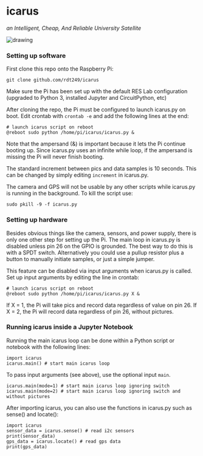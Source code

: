 # icarus
_an Intelligent, Cheap, And Reliable University Satellite_

![drawing](https://images.vexels.com/media/users/3/126635/isolated/preview/87fabfeab4b01aa3d5338bf1c0c67fe6-2-open-logo-wings-02-by-vexels.png)

### Setting up software
First clone this repo onto the Raspberry Pi:
```
git clone github.com/rdt249/icarus
```
Make sure the Pi has been set up with the default RES Lab configuration (upgraded to Python 3, installed Jupyter and CircuitPython, etc)

After cloning the repo, the Pi must be configured to launch icarus.py on boot.
Edit crontab with `crontab -e` and add the following lines at the end:
```
# launch icarus script on reboot
@reboot sudo python /home/pi/icarus/icarus.py &
```
Note that the ampersand (&) is important because it lets the Pi continue booting up. Since icarus.py uses an infinite while loop, if the ampersand
is missing the Pi will never finish booting.

The standard increment between pics and data samples is 10 seconds. This can be changed by simply editing `increment` in icarus.py.

The camera and GPS will not be usable by any other scripts while icarus.py is running in the background. To kill the script use:
```
sudo pkill -9 -f icarus.py
```

### Setting up hardware

Besides obvious things like the camera, sensors, and power supply, there is only one other step for setting up the Pi.
The main loop in icarus.py is disabled unless pin 26 on the GPIO is grounded. The best way to do this is with a SPDT switch.
Alternatively you could use a pullup resistor plus a button to manually initiate samples, or just a simple jumper.

This feature can be disabled via input arguments when icarus.py is called. Set up input arguments by editing the line in crontab:
```
# launch icarus script on reboot
@reboot sudo python /home/pi/icarus/icarus.py X &
```
If X = 1, the Pi will take pics and record data regardless of value on pin 26.
If X = 2, the Pi will record data regardless of pin 26, without pictures.

### Running icarus inside a Jupyter Notebook

Running the main icarus loop can be done within a Python script or notebook with the following lines:
```
import icarus
icarus.main() # start main icarus loop
```
To pass input arguments (see above), use the optional input `main`.
```
icarus.main(mode=1) # start main icarus loop ignoring switch
icarus.main(mode=2) # start main icarus loop ignoring switch and without pictures
```
After importing icarus, you can also use the functions in icarus.py such as sense() and locate():
```
import icarus
sensor_data = icarus.sense() # read i2c sensors
print(sensor_data)
gps_data = icarus.locate() # read gps data
print(gps_data)
```
